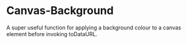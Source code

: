 # Canvas-Background
A super useful function for applying a background colour to a canvas element before invoking toDataURL.
